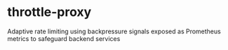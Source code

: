 # throttle-proxy
Adaptive rate limiting using backpressure signals exposed as Prometheus metrics to safeguard backend services
